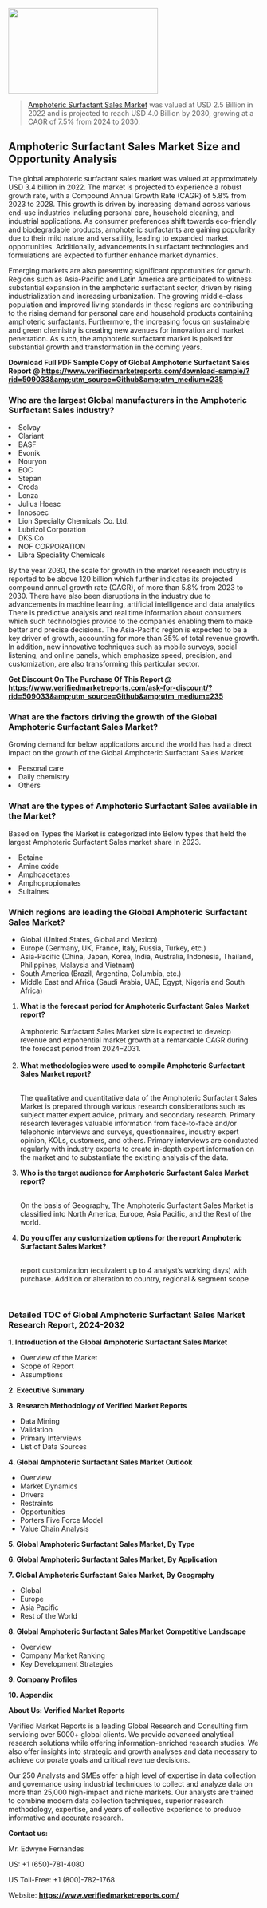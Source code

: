 <img src="https://ffe5etoiles.com/wp-content/uploads/2024/12/MST1-300x171.png" alt="" width="300" height="171" class="alignnone size-medium wp-image-20088" /><blockquote><p><p><a href="https://www.verifiedmarketreports.com/download-sample/?rid=509033&utm_source=Github&utm_medium=235" target="_blank">Amphoteric Surfactant Sales Market</a> was valued at USD 2.5 Billion in 2022 and is projected to reach USD 4.0 Billion by 2030, growing at a CAGR of 7.5% from 2024 to 2030.</p></blockquote><p><h2>Amphoteric Surfactant Sales Market Size and Opportunity Analysis</h2><p>The global amphoteric surfactant sales market was valued at approximately USD 3.4 billion in 2022. The market is projected to experience a robust growth rate, with a Compound Annual Growth Rate (CAGR) of 5.8% from 2023 to 2028. This growth is driven by increasing demand across various end-use industries including personal care, household cleaning, and industrial applications. As consumer preferences shift towards eco-friendly and biodegradable products, amphoteric surfactants are gaining popularity due to their mild nature and versatility, leading to expanded market opportunities. Additionally, advancements in surfactant technologies and formulations are expected to further enhance market dynamics.</p><p>Emerging markets are also presenting significant opportunities for growth. Regions such as Asia-Pacific and Latin America are anticipated to witness substantial expansion in the amphoteric surfactant sector, driven by rising industrialization and increasing urbanization. The growing middle-class population and improved living standards in these regions are contributing to the rising demand for personal care and household products containing amphoteric surfactants. Furthermore, the increasing focus on sustainable and green chemistry is creating new avenues for innovation and market penetration. As such, the amphoteric surfactant market is poised for substantial growth and transformation in the coming years.</p></p><p class=""><strong>Download Full PDF Sample Copy of Global Amphoteric Surfactant Sales Report @ <a href="https://www.verifiedmarketreports.com/download-sample/?rid=509033&amp;utm_source=Github&amp;utm_medium=235" target="_blank">https://www.verifiedmarketreports.com/download-sample/?rid=509033&amp;utm_source=Github&amp;utm_medium=235</a></strong></p><h3 id="" class="">Who are the largest Global manufacturers in the Amphoteric Surfactant Sales industry?</h3><p><li>Solvay</li><li> Clariant</li><li> BASF</li><li> Evonik</li><li> Nouryon</li><li> EOC</li><li> Stepan</li><li> Croda</li><li> Lonza</li><li> Julius Hoesc</li><li> Innospec</li><li> Lion Specialty Chemicals Co. Ltd.</li><li> Lubrizol Corporation</li><li> DKS Co</li><li> NOF CORPORATION</li><li> Libra Speciality Chemicals</li></p><div class=""><div class="" dir="" data-message-author-role="" data-message-id="" data-message-model-slug=""><div class=""><div class=""><div class=""><div class="" dir="" data-message-author-role="" data-message-id="" data-message-model-slug=""><div class=""><div class=""><p>By the year 2030, the scale for growth in the market research industry is reported to be above 120 billion which further indicates its projected compound annual growth rate (CAGR), of more than 5.8% from 2023 to 2030. There have also been disruptions in the industry due to advancements in machine learning, artificial intelligence and data analytics There is predictive analysis and real time information about consumers which such technologies provide to the companies enabling them to make better and precise decisions. The Asia-Pacific region is expected to be a key driver of growth, accounting for more than 35% of total revenue growth. In addition, new innovative techniques such as mobile surveys, social listening, and online panels, which emphasize speed, precision, and customization, are also transforming this particular sector.</p><p><strong>Get Discount On The Purchase Of This Report @&nbsp; <a href="https://www.verifiedmarketreports.com/ask-for-discount/?rid=509033&amp;utm_source=Github&amp;utm_medium=235" target="_blank">https://www.verifiedmarketreports.com/ask-for-discount/?rid=509033&amp;utm_source=Github&amp;utm_medium=235</a></strong></p></div></div></div></div></div></div></div></div><h3 id="" class="">What are the factors driving the growth of the Global Amphoteric Surfactant Sales Market?</h3><p id="" class="">Growing demand for below applications around the world has had a direct impact on the growth of the Global Amphoteric Surfactant Sales Market</p><p id="" class=""><li>Personal care</li><li> Daily chemistry</li><li> Others</li></p><h3 id="" class="">What are the types of Amphoteric Surfactant Sales available in the Market?</h3><p id="" class="">Based on Types the Market is categorized into Below types that held the largest Amphoteric Surfactant Sales market share In 2023.</p><p id="" class=""><li>Betaine</li><li> Amine oxide</li><li> Amphoacetates</li><li> Amphopropionates</li><li> Sultaines</li></p><h3 id="" class="">Which regions are leading the Global Amphoteric Surfactant Sales Market?</h3><ul><li>Global (United States, Global and Mexico)</li><li>Europe (Germany, UK, France, Italy, Russia, Turkey, etc.)</li><li>Asia-Pacific (China, Japan, Korea, India, Australia, Indonesia, Thailand, Philippines, Malaysia and Vietnam)</li><li>South America (Brazil, Argentina, Columbia, etc.)</li><li>Middle East and Africa (Saudi Arabia, UAE, Egypt, Nigeria and South Africa)</li></ul><p><ol><li><strong>What is the forecast period for Amphoteric Surfactant Sales Market report?<br /></strong><br /><span data-sheets-root="1" data-sheets-value="{&quot;1&quot;:2,&quot;2&quot;:&quot;XXXX size is expected to develop revenue and exponential market growth at a remarkable CAGR during the forecast period from 2024&ndash;2030.&quot;}" data-sheets-userformat="{&quot;2&quot;:12674,&quot;4&quot;:{&quot;1&quot;:2,&quot;2&quot;:16776960},&quot;10&quot;:2,&quot;11&quot;:0,&quot;15&quot;:&quot;Arial&quot;,&quot;16&quot;:12}">Amphoteric Surfactant Sales Market size is expected to develop revenue and exponential market growth at a remarkable CAGR during the forecast period from 2024&ndash;2031.</span><br /><br /></li><li><strong>What methodologies were used to compile Amphoteric Surfactant Sales Market report?<br /><br /></strong><p>The qualitative and quantitative data of the&nbsp;Amphoteric Surfactant Sales Market is prepared through various research considerations such as subject matter expert advice, primary and secondary research. Primary research leverages valuable information from face-to-face and/or telephonic interviews and surveys, questionnaires, industry expert opinion, KOLs, customers, and others. Primary interviews are conducted regularly with industry experts to create in-depth expert information on the market and to substantiate the existing analysis of the data.&nbsp;</p></li><li><strong>Who is the target audience for Amphoteric Surfactant Sales Market report?<br /><br /></strong><p>On the basis of Geography, The&nbsp;Amphoteric Surfactant Sales Market is classified into North America, Europe, Asia Pacific, and the Rest of the world.</p></li><li><strong>Do you offer any customization options for the report Amphoteric Surfactant Sales Market?<br /><br /></strong><p>report customization (equivalent up to 4 analyst&rsquo;s working days) with purchase. Addition or alteration to country, regional &amp; segment scope</p><p>&nbsp;</p></li></ol></p><h3 id="" class="">Detailed TOC of Global Amphoteric Surfactant Sales Market Research Report, 2024-2032</h3><p id="" class=""><strong>1. Introduction of the Global Amphoteric Surfactant Sales Market</strong></p><ul><li>Overview of the Market</li><li>Scope of Report</li><li>Assumptions</li></ul><p id="" class=""><strong>2. Executive Summary</strong></p><p id="" class=""><strong>3. Research Methodology of&nbsp;Verified Market Reports</strong></p><ul><li>Data Mining</li><li>Validation</li><li>Primary Interviews</li><li>List of Data Sources</li></ul><p id="" class=""><strong>4. Global Amphoteric Surfactant Sales Market Outlook</strong></p><ul><li>Overview</li><li>Market Dynamics</li><li>Drivers</li><li>Restraints</li><li>Opportunities</li><li>Porters Five Force Model</li><li>Value Chain Analysis</li></ul><p id="" class=""><strong>5. Global Amphoteric Surfactant Sales Market, By&nbsp;Type</strong></p><p id="" class=""><strong>6. Global Amphoteric Surfactant Sales Market, By Application</strong></p><p id="" class=""><strong>7. Global Amphoteric Surfactant Sales Market, By Geography</strong></p><ul><li>Global</li><li>Europe</li><li>Asia Pacific</li><li>Rest of the World</li></ul><p id="" class=""><strong>8. Global Amphoteric Surfactant Sales Market Competitive Landscape</strong></p><ul><li>Overview</li><li>Company Market Ranking</li><li>Key Development Strategies</li></ul><p id="" class=""><strong>9. Company Profiles</strong></p><p id="" class=""><strong>10. Appendix</strong></p><p id="" class=""><strong>About Us: Verified Market Reports</strong></p><p id="" class="">Verified Market Reports is a leading Global Research and Consulting firm servicing over 5000+ global clients. We provide advanced analytical research solutions while offering information-enriched research studies. We also offer insights into strategic and growth analyses and data necessary to achieve corporate goals and critical revenue decisions.</p><p id="" class="">Our 250 Analysts and SMEs offer a high level of expertise in data collection and governance using industrial techniques to collect and analyze data on more than 25,000 high-impact and niche markets. Our analysts are trained to combine modern data collection techniques, superior research methodology, expertise, and years of collective experience to produce informative and accurate research.</p><p id="" class=""><strong>Contact us:</strong></p><p id="" class="">Mr. Edwyne Fernandes</p><p id="" class="">US: +1 (650)-781-4080</p><p id="" class="">US Toll-Free: +1 (800)-782-1768</p><p id="" class="">Website: <a target="" data-test-app-aware-link=""><strong>https://www.verifiedmarketreports.com/</strong></a></p>
